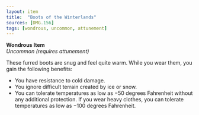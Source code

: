 ```yaml
---
layout: item
title:  "Boots of the Winterlands"
sources: [DMG.156]
tags: [wondrous, uncommon, attunement]
---
```


**Wondrous Item**  
*Uncommon (requires attunement)*

These furred boots are snug and feel quite warm. While you wear them, you gain the following benefits:

- You have resistance to cold damage.
- You ignore difficult terrain created by ice or snow.
- You can tolerate temperatures as low as −50 degrees Fahrenheit without any additional protection. If you wear heavy clothes, you can tolerate temperatures as low as −100 degrees Fahrenheit.